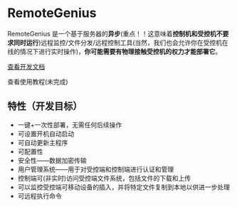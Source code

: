 # RemoteGenius

RemoteGenius 是一个基于服务器的**异步**(重点！！这意味着**控制机和受控机不要求同时运行**)远程监控/文件分发/远程控制工具(当然，我们也会允许你在受控机在线的情况下进行实时操作)，**你可能需要有物理接触受控机的权力才能部署它**。

[查看开发文档](docs/SUMMARY.md)

查看使用教程(未完成)

## 特性（开发目标）

- 一键+一次性部署，无需任何后续操作
- 可设置开机自动启动
- 可自动更新主程序
- 可配置性
- 安全性——数据加密传输
- 用户管理系统——用于对受控端和控制端进行认证和管理
- 控制端可(非实时)访问受控端文件系统，包括文件的下载和上传
- 可以监控受控端可移动设备的插入，并将特定文件复制到本地以供进一步处理
- 可远程执行命令
